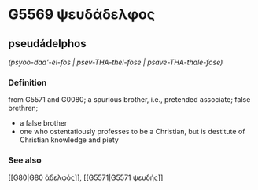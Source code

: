 # G5569 ψευδάδελφος

## pseudádelphos

_(psyoo-dad'-el-fos | psev-THA-thel-fose | psave-THA-thale-fose)_

### Definition

from G5571 and G0080; a spurious brother, i.e., pretended associate; false brethren; 

- a false brother
- one who ostentatiously professes to be a Christian, but is destitute of Christian knowledge and piety

### See also

[[G80|G80 ἀδελφός]], [[G5571|G5571 ψευδής]]

